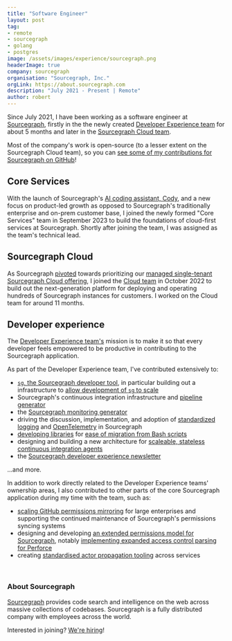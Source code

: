 ```yaml
---
title: "Software Engineer"
layout: post
tag:
- remote
- sourcegraph
- golang
- postgres
image: /assets/images/experience/sourcegraph.png
headerImage: true
company: sourcegraph
organisation: "Sourcegraph, Inc."
orgLink: https://about.sourcegraph.com
description: "July 2021 - Present | Remote"
author: robert
---
```


Since July 2021, I have been working as a software engineer at [Sourcegraph](#about-sourcegraph), firstly in the the newly created [Developer Experience team](#developer-experience) for about 5 months and later in the [Sourcegraph Cloud team](#sourcegraph-cloud).

Most of the company's work is open-source (to a lesser extent on the Sourcegraph Cloud team), so you can [see some of my contributions for Sourcegraph on GitHub](https://github.com/search?q=org%3Asourcegraph+author%3Abobheadxi+is%3Amerged+created%3A%3E2021-05-01&type=pullrequests&s=comments&o=desc)!

## Core Services

With the launch of Sourcegraph's [AI coding assistant, Cody](https://sourcegraph.com/cody), and a new focus on product-led growth as opposed to Sourcegraph's traditionally enterprise and on-prem customer base, I joined the newly formed "Core Services" team in September 2023 to build the foundations of cloud-first services at Sourcegraph. Shortly after joining the team, I was assigned as the team's technical lead.

## Sourcegraph Cloud

As Sourcegraph [pivoted](https://about.sourcegraph.com/blog/single-tenant-cloud) towards prioritizing our [managed single-tenant Sourcegraph Cloud offering](https://docs.sourcegraph.com/cloud), I joined the [Cloud team](https://handbook.sourcegraph.com/departments/cloud/) in October 2022 to build out the next-generation platform for deploying and operating hundreds of Sourcegraph instances for customers. I worked on the Cloud team for around 11 months.

## Developer experience

The [Developer Experience team's](https://handbook.sourcegraph.com/departments/product-engineering/engineering/enablement/dev-experience) mission is to make it so that every developer feels empowered to be productive in contributing to the Sourcegraph application.

As part of the Developer Experience team, I've contributed extensively to:

- [`sg`, the Sourcegraph developer tool](https://docs.sourcegraph.com/dev/background-information/sg), in particular building out a infrastructure to [allow development of `sg` to scale](../_posts/2022-10-10-investing-in-development-of-devx.md)
- Sourcegraph's continuous integration infrastructure and [pipeline generator](https://sourcegraph.com/notebooks/Tm90ZWJvb2s6MTE3)
- the [Sourcegraph monitoring generator](https://docs.sourcegraph.com/dev/background-information/observability/monitoring-generator)
- driving the discussion, implementation, and adoption of [standardized logging](https://github.com/sourcegraph/sourcegraph/pull/33956) and [OpenTelemetry](https://github.com/sourcegraph/sourcegraph/issues/39397) in Sourcegraph
- [developing libraries](https://github.com/sourcegraph/run) for [ease of migration from Bash scripts](https://github.com/sourcegraph/sourcegraph/blob/main/doc/dev/adr/1652433602-use-go-for-scripting.md)
- designing and building a new architecture for [scaleable, stateless continuous integration agents](../_posts/2022-4-18-stateless-ci.md)
- the [Sourcegraph developer experience newsletter](https://handbook.sourcegraph.com/departments/product-engineering/engineering/enablement/dev-experience/newsletter)

...and more.

In addition to work directly related to the Developer Experience teams' ownership areas, I also contributed to other parts of the core Sourcegraph application during my time with the team, such as:

- [scaling GitHub permissions mirroring](../_posts/2021-10-8-mirroring-github-permissions-at-scale.md) for large enterprises and supporting the continued maintenance of Sourcegraph's permissions syncing systems
- designing and developing [an extended permissions model for Sourcegraph](https://github.com/sourcegraph/sourcegraph/issues/27916), notably [implementing expanded access control parsing for Perforce](https://github.com/sourcegraph/sourcegraph/pull/26745)
- creating [standardised actor propagation tooling](https://sourcegraph.com/notebooks/Tm90ZWJvb2s6OTI=) across services

<br />

### About Sourcegraph

[Sourcegraph](https://about.sourcegraph.com/about) provides code search and intelligence on the web across massive collections of codebases.
Sourcegraph is a fully distributed company with employees across the world.

Interested in joining? [We're hiring](https://about.sourcegraph.com/jobs/)!
